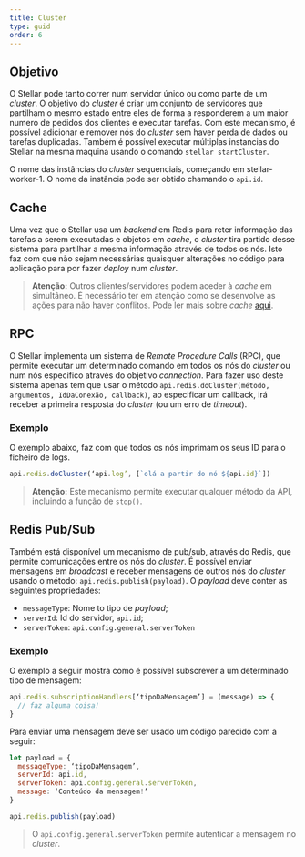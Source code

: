 ```yaml
---
title: Cluster
type: guid
order: 6
---
```


## Objetivo

O Stellar pode tanto correr num servidor único ou como parte de um _cluster_. O objetivo do _cluster_ é criar um conjunto de servidores que partilham o mesmo estado entre eles de forma a responderem a um maior numero de pedidos dos clientes e executar tarefas. Com este mecanismo, é possível adicionar e remover nós do _cluster_ sem haver perda de dados ou tarefas duplicadas. Também é possível executar múltiplas instancias do Stellar na mesma maquina usando o comando `stellar startCluster`.

O nome das instâncias do _cluster_ sequenciais, começando em stellar-worker-1. O nome da instância pode ser obtido chamando o `api.id`.

## Cache

Uma vez que o Stellar usa um _backend_ em Redis para reter informação das tarefas a serem executadas e objetos em _cache_, o _cluster_ tira partido desse sistema para partilhar a mesma informação através de todos os nós. Isto faz com que não sejam necessárias quaisquer alterações no código para aplicação para por fazer _deploy_ num _cluster_.

> **Atenção:** Outros clientes/servidores podem aceder à _cache_ em simultâneo. É necessário ter em atenção como se desenvolve as ações para não haver conflitos. Pode ler mais sobre _cache_ [aqui](./cache.html).

## RPC

O Stellar implementa um sistema de _Remote Procedure Calls_ (RPC), que permite executar um determinado comando em todos os nós do _cluster_ ou num nós especifico através do objetivo _connection_. Para fazer uso deste sistema apenas tem que usar o método `api.redis.doCluster(método, argumentos, IdDaConexão, callback)`, ao especificar um callback, irá receber a primeira resposta do _cluster_ (ou um erro de _timeout_).

### Exemplo

O exemplo abaixo, faz com que todos os nós imprimam os seus ID para o ficheiro de logs.

```javascript
api.redis.doCluster(‘api.log’, [`olá a partir do nó ${api.id}`])
```

> **Atenção:** Este mecanismo permite executar qualquer método da API, incluindo a função de `stop()`.

## Redis Pub/Sub

Também está disponível um mecanismo de pub/sub, através do Redis, que permite comunicações entre os nós do _cluster_. É possível enviar mensagens em _broadcast_ e receber mensagens de outros nós do _cluster_ usando o método: `api.redis.publish(payload)`. O _payload_ deve conter as seguintes propriedades: 

* `messageType`: Nome to tipo de _payload_;
* `serverId`: Id do servidor, `api.id`;
* `serverToken`: `api.config.general.serverToken`


### Exemplo

O exemplo a seguir mostra como é possível subscrever a um determinado tipo de mensagem:

```javascript
api.redis.subscriptionHandlers[‘tipoDaMensagem’] = (message) => {
  // faz alguma coisa!
}
```

Para enviar uma mensagem deve ser usado um código parecido com a seguir:

```javascript
let payload = {
  messageType: ‘tipoDaMensagem’,
  serverId: api.id,
  serverToken: api.config.general.serverToken,
  message: ‘Conteúdo da mensagem!’
}

api.redis.publish(payload)
```

> O `api.config.general.serverToken` permite autenticar a mensagem no _cluster_.
